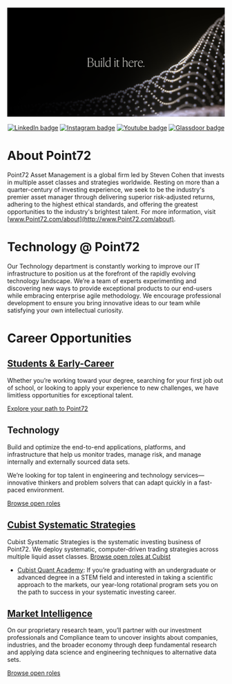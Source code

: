 
[![Light text on a dark background that says "Build it here"](https://raw.githubusercontent.com/Point72/.github/main/assets/cover.png)](https://point72.com/)

<p align="center">
<a href="https://www.linkedin.com/company/point72-asset-management-l-p-/"><img alt="LinkedIn badge" src="https://img.shields.io/badge/LinkedIn-0077B5?style=for-the-badge&logo=linkedin&logoColor=white"></a>
<a href="https://www.instagram.com/POINT72CAREERS/"><img alt="Instagram badge" src="https://img.shields.io/badge/Instagram-E4405F?style=for-the-badge&logo=instagram&logoColor=white"></a>
<a href="http://youtube.com/@point72careers"><img alt="Youtube badge" src="https://img.shields.io/badge/YouTube-FF0000?style=for-the-badge&logo=youtube&logoColor=white"></a>
<a href="https://www.glassdoor.com/Overview/Working-at-Point72-EI_IE1032703.11,18.htm"><img alt="Glassdoor badge" src="https://img.shields.io/badge/Glassdoor-0caa41?style=for-the-badge&logo=glassdoor&logoColor=white"></a>
</p>






# About Point72
Point72 Asset Management is a global firm led by Steven Cohen that invests in multiple asset classes and strategies worldwide. Resting on more than a quarter-century of investing experience, we seek to be the industry's premier asset manager through delivering superior risk-adjusted returns, adhering to the highest ethical standards, and offering the greatest opportunities to the industry's brightest talent. For more information, visit [www.Point72.com/about](http://www.Point72.com/about).





# Technology @ Point72

Our Technology department is constantly working to improve our IT infrastructure to position us at the forefront of the rapidly evolving technology landscape. We’re a team of experts experimenting and discovering new ways to provide exceptional products to our end-users while embracing enterprise agile methodology. We encourage professional development to ensure you bring innovative ideas to our team while satisfying your own intellectual curiosity.




# Career Opportunities

## [Students & Early-Career](https://point72.com/students-early-career/)
Whether you’re working toward your degree, searching for your first job out of school, or looking to apply your experience to new challenges, we have limitless opportunities for exceptional talent.

[Explore your path to Point72](https://careers.point72.com/?experience=early%20career;internships)





## Technology

Build and optimize the end-to-end applications, platforms, and infrastructure that help us monitor trades, manage risk, and manage internally and externally sourced data sets.

We’re looking for top talent in engineering and technology services—innovative thinkers and problem solvers that can adapt quickly in a fast-paced environment.

[Browse open roles](https://careers.point72.com/?area=technology%20%26%20engineering)




## [Cubist Systematic Strategies](https://point72.com/cubist/)

Cubist Systematic Strategies is the systematic investing business of Point72. We deploy systematic, computer-driven trading strategies across multiple liquid asset classes. [Browse open roles at Cubist](https://careers.point72.com/?business=cubist)

- [Cubist Quant Academy](https://careers.point72.com/?area=investing&focus=cubist%20quant%20academy): If you’re graduating with an undergraduate or advanced degree in a STEM field and interested in taking a scientific approach to the markets, our year-long rotational program sets you on the path to success in your systematic investing career.




## [Market Intelligence](https://point72.com/market-intelligence/)

On our proprietary research team, you’ll partner with our investment professionals and Compliance team to uncover insights about companies, industries, and the broader economy through deep fundamental research and applying data science and engineering techniques to alternative data sets.

[Browse open roles](https://careers.point72.com/?area=research,%20data%20%26%20analytics&focus=data%20engineering;data%20insights;data%20science)




